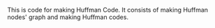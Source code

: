 This is code for making Huffman Code.
It consists of making Huffman nodes' graph and making Huffman codes.

